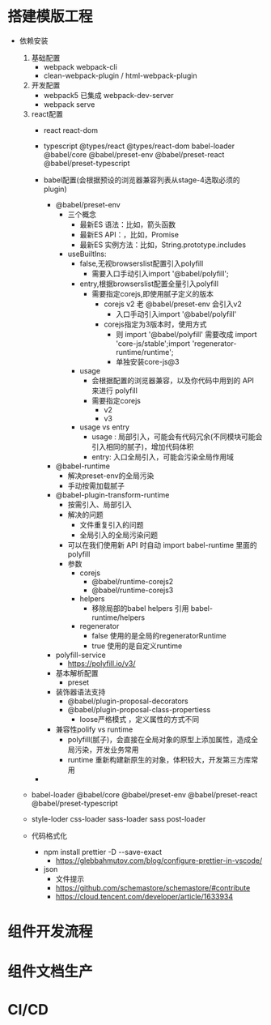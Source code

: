 # 搭建模版工程

* 依赖安装
    1. 基础配置
        - webpack webpack-cli
        - clean-webpack-plugin / html-webpack-plugin
    2. 开发配置
        - webpack5 已集成 webpack-dev-server
        - webpack serve
    3. react配置
        - react react-dom 

        - typescript @types/react @types/react-dom babel-loader @babel/core @babel/preset-env @babel/preset-react @babel/preset-typescript

        - babel配置(会根据预设的浏览器兼容列表从stage-4选取必须的plugin)
            - @babel/preset-env
                - 三个概念
                    - 最新ES 语法：比如，箭头函数
                    - 最新ES API：，比如，Promise
                    - 最新ES 实例方法：比如，String.prototype.includes
                - useBuiltIns:
                    - false,无视browserslist配置引入polyfill
                        - 需要入口手动引入import '@babel/polyfill';
                    - entry,根据browserslist配置全量引入polyfill
                        - 需要指定corejs,即使用腻子定义的版本
                            - corejs v2 老 @babel/preset-env 会引入v2
                                - 入口手动引入import '@babel/polyfill' 
                            - corejs指定为3版本时，使用方式
                                - 则 import '@babel/polyfill' 需要改成 import 'core-js/stable';import 'regenerator-runtime/runtime';
                                - 单独安装core-js@3
                    - usage
                        - 会根据配置的浏览器兼容，以及你代码中用到的 API 来进行 polyfill
                        - 需要指定corejs
                            - v2
                            - v3
                    - usage vs entry
                        - usage : 局部引入，可能会有代码冗余(不同模块可能会引入相同的腻子)，增加代码体积
                        - entry: 入口全局引入，可能会污染全局作用域
            -  @babel-runtime 
                - 解决preset-env的全局污染
                - 手动按需加载腻子
            -  @babel-plugin-transform-runtime
                - 按需引入、局部引入
                - 解决的问题
                    - 文件重复引入的问题
                    - 全局引入的全局污染问题
                - 可以在我们使用新 API 时自动 import babel-runtime 里面的 polyfill
                - 参数
                    - corejs
                        - @babel/runtime-corejs2
                        - @babel/runtime-corejs3
                    - helpers
                        - 移除局部的babel helpers 引用 babel-runtime/helpers
                    - regenerator
                        - false 使用的是全局的regeneratorRuntime
                        - true 使用的是自定义runtime
            -  polyfill-service 
                - https://polyfill.io/v3/
            - 基本解析配置
                - preset
            - 装饰器语法支持
                - @babel/plugin-proposal-decorators
                - @babel/plugin-proposal-class-propertiess
                    - loose严格模式 ，定义属性的方式不同
            - 兼容性polify vs runtime
                - polyfill(腻子)，会直接在全局对象的原型上添加属性，造成全局污染，开发业务常用
                - runtime 重新构建新原生的对象，体积较大，开发第三方库常用

        - 

        

    - babel-loader @babel/core @babel/preset-env @babel/preset-react @babel/preset-typescript
    - style-loder css-loader sass-loader sass post-loader

    - 代码格式化
        - npm install prettier -D --save-exact
            - https://glebbahmutov.com/blog/configure-prettier-in-vscode/
        - json 
            - 文件提示 
            - https://github.com/schemastore/schemastore/#contribute
            - https://cloud.tencent.com/developer/article/1633934

# 组件开发流程

# 组件文档生产

# CI/CD
